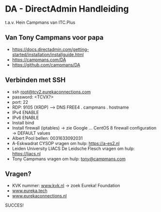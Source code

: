 # DA - DirectAdmin Handleiding
t.a.v. Hein Campmans van ITC.Plus

## Van Tony Campmans voor papa
- https://docs.directadmin.com/getting-started/installation/installguide.html
- https://campmans.com/DA
- https://github.com/campmans/DA

## Verbinden met SSH
- ssh root@tcv2.eurekaconnections.com
- password: <TCVX?>
- port: 22
- RDP: 9105 (XRDP) --> DNS FREE4 . campmans . hostname
- IPv4 ENABLE
- IPv6 ENABLE
- Install bind
- Install firewall (iptables) -> zie Google ... CentOS 8 firewall configuration -> DEFAULT values
- Albert Pool bellen: 0031633092031
- A-Eskwadrat CYSOP vragen om hulp: https://a-es2.nl
- Leiden University LIACS De Leidsche Flesch vragen om hulp: https://liacs.nl
- Tony Campmans vragen om hulp: tony@campmans.com

## Vragen?
- KVK nummer: www.kvk.nl -> zoek Eureka! Foundation
- www.eureka.tech
- www.eurekaconnections.nl

SUCCES!
